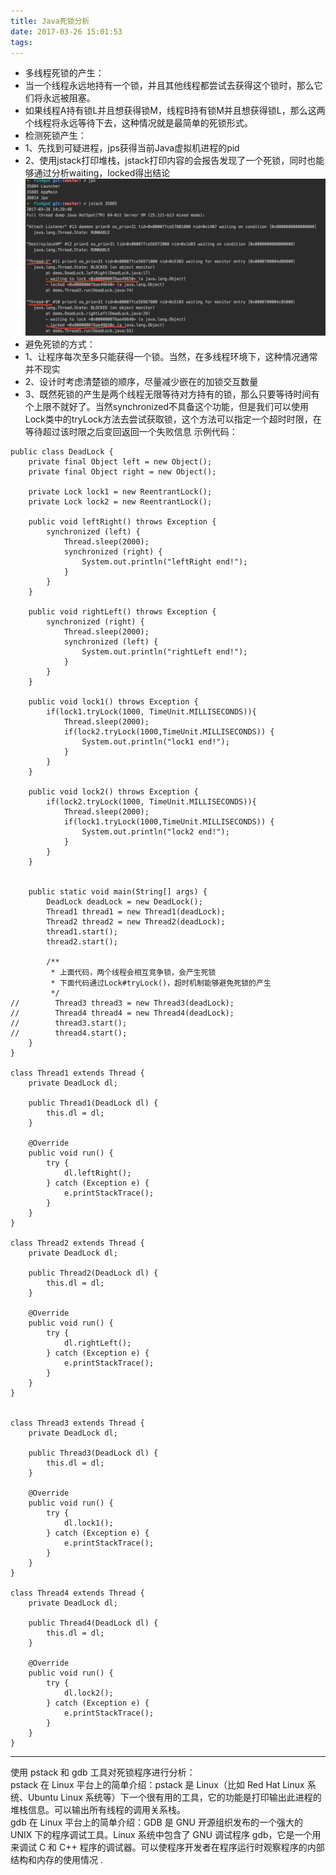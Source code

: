 ```yaml
---
title: Java死锁分析
date: 2017-03-26 15:01:53
tags:
---
```

* 多线程死锁的产生：
* 当一个线程永远地持有一个锁，并且其他线程都尝试去获得这个锁时，那么它们将永远被阻塞。
* 如果线程A持有锁L并且想获得锁M，线程B持有锁M并且想获得锁L，那么这两个线程将永远等待下去，这种情况就是最简单的死锁形式。
* 检测死锁产生：
* 1、先找到可疑进程，jps获得当前Java虚拟机进程的pid
* 2、使用jstack打印堆栈，jstack打印内容的会报告发现了一个死锁，同时也能够通过分析waiting，locked得出结论  
![](https://github.com/suyuanhxx/suyuanhxx.github.io/blob/master/images/deadLock.png)
* 避免死锁的方式：
* 1、让程序每次至多只能获得一个锁。当然，在多线程环境下，这种情况通常并不现实
* 2、设计时考虑清楚锁的顺序，尽量减少嵌在的加锁交互数量
* 3、既然死锁的产生是两个线程无限等待对方持有的锁，那么只要等待时间有个上限不就好了。当然synchronized不具备这个功能，但是我们可以使用Lock类中的tryLock方法去尝试获取锁，这个方法可以指定一个超时时限，在等待超过该时限之后变回返回一个失败信息
示例代码：
<!-- more -->
```
public class DeadLock {
    private final Object left = new Object();
    private final Object right = new Object();

    private Lock lock1 = new ReentrantLock();
    private Lock lock2 = new ReentrantLock();

    public void leftRight() throws Exception {
        synchronized (left) {
            Thread.sleep(2000);
            synchronized (right) {
                System.out.println("leftRight end!");
            }
        }
    }

    public void rightLeft() throws Exception {
        synchronized (right) {
            Thread.sleep(2000);
            synchronized (left) {
                System.out.println("rightLeft end!");
            }
        }
    }

    public void lock1() throws Exception {
        if(lock1.tryLock(1000, TimeUnit.MILLISECONDS)){
            Thread.sleep(2000);
            if(lock2.tryLock(1000,TimeUnit.MILLISECONDS)) {
                System.out.println("lock1 end!");
            }
        }
    }

    public void lock2() throws Exception {
        if(lock2.tryLock(1000, TimeUnit.MILLISECONDS)){
            Thread.sleep(2000);
            if(lock1.tryLock(1000,TimeUnit.MILLISECONDS)) {
                System.out.println("lock2 end!");
            }
        }
    }


    public static void main(String[] args) {
        DeadLock deadLock = new DeadLock();
        Thread1 thread1 = new Thread1(deadLock);
        Thread2 thread2 = new Thread2(deadLock);
        thread1.start();
        thread2.start();
        
        /**
         * 上面代码，两个线程会相互竞争锁，会产生死锁
         * 下面代码通过Lock#tryLock()，超时机制能够避免死锁的产生
         */
//        Thread3 thread3 = new Thread3(deadLock);
//        Thread4 thread4 = new Thread4(deadLock);
//        thread3.start();
//        thread4.start();
    }
}

class Thread1 extends Thread {
    private DeadLock dl;

    public Thread1(DeadLock dl) {
        this.dl = dl;
    }

    @Override
    public void run() {
        try {
            dl.leftRight();
        } catch (Exception e) {
            e.printStackTrace();
        }
    }
}

class Thread2 extends Thread {
    private DeadLock dl;

    public Thread2(DeadLock dl) {
        this.dl = dl;
    }

    @Override
    public void run() {
        try {
            dl.rightLeft();
        } catch (Exception e) {
            e.printStackTrace();
        }
    }
}


class Thread3 extends Thread {
    private DeadLock dl;

    public Thread3(DeadLock dl) {
        this.dl = dl;
    }

    @Override
    public void run() {
        try {
            dl.lock1();
        } catch (Exception e) {
            e.printStackTrace();
        }
    }
}

class Thread4 extends Thread {
    private DeadLock dl;

    public Thread4(DeadLock dl) {
        this.dl = dl;
    }

    @Override
    public void run() {
        try {
            dl.lock2();
        } catch (Exception e) {
            e.printStackTrace();
        }
    }
}
```
---

使用 pstack 和 gdb 工具对死锁程序进行分析：  
pstack 在 Linux 平台上的简单介绍：pstack 是 Linux（比如 Red Hat Linux 系统、Ubuntu Linux 系统等）下一个很有用的工具，它的功能是打印输出此进程的堆栈信息。可以输出所有线程的调用关系栈。  
gdb 在 Linux 平台上的简单介绍：GDB 是 GNU 开源组织发布的一个强大的 UNIX 下的程序调试工具。Linux 系统中包含了 GNU 调试程序 gdb，它是一个用来调试 C 和 C++ 程序的调试器。可以使程序开发者在程序运行时观察程序的内部结构和内存的使用情况 .
